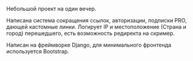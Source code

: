 Небольшой проект на один вечер.

Написана система сокращения ссылок, авторизации, подписки PRO, дающей кастомные линки.
Логирует IP и местоположение (Страна и город) перешедшего, есть возможность редиректа на скример.

Написан на фреймворке Django, для минимального фронтенда используется Bootstrap.
